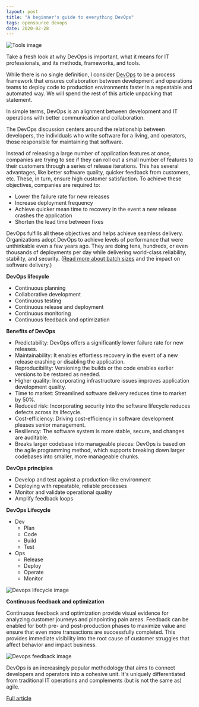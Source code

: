 ```yaml
---
layout: post
title: "A beginner's guide to everything DevOps"
tags: opensource devops
date: 2020-02-28
---
```


![Tools image](https://opensource.com/sites/default/files/styles/image-full-size/public/lead-images/tools_osyearbook2016_sysadmin_cc.png?itok=Y1AHCKI4)

Take a fresh look at why DevOps is important, what it means for IT professionals, and its methods, frameworks, and tools.

While there is no single definition, I consider 
[DevOps](https://opensource.com/resources/devops) to be a process framework that ensures collaboration 
between development and operations teams to deploy code to production environments faster in a 
repeatable and automated way. We will spend the rest of this article unpacking that statement.

In simple terms, DevOps is an alignment between development and IT operations with better communication 
and collaboration.

The DevOps discussion centers around the relationship between developers, the individuals who write 
software for a living, and operators, those responsible for maintaining that software.

Instead of releasing a large number of application features at once, companies are trying to see if 
they can roll out a small number of features to their customers through a series of release iterations. 
This has several advantages, like better software quality, quicker feedback from customers, etc. These, 
in turn, ensure high customer satisfaction. To achieve these objectives, companies are required to:

- Lower the failure rate for new releases
- Increase deployment frequency
- Achieve quicker mean time to recovery in the event a new release crashes the application
- Shorten the lead time between fixes

DevOps fulfills all these objectives and helps achieve seamless delivery. Organizations adopt DevOps 
to achieve levels of performance that were unthinkable even a few years ago. They are doing tens, 
hundreds, or even thousands of deployments per day while delivering world-class reliability, 
stability, and security. 
([Read more about batch sizes](https://opensource.com/article/19/3/devops-most-important-tech-strategy) 
and the impact on software delivery.)

**DevOps lifecycle**

- Continuous planning
- Collaborative development
- Continuous testing
- Continuous release and deployment
- Continuous monitoring
- Continuous feedback and optimization

**Benefits of DevOps**

- Predictability: DevOps offers a significantly lower failure rate for new releases.
- Maintainability: It enables effortless recovery in the event of a new release crashing or disabling the application.
- Reproducibility: Versioning the builds or the code enables earlier versions to be restored as needed.
- Higher quality: Incorporating infrastructure issues improves application development quality.
- Time to market: Streamlined software delivery reduces time to market by 50%.
- Reduced risk: Incorporating security into the software lifecycle reduces defects across its lifecycle.
- Cost-efficiency: Driving cost-efficiency in software development pleases senior management.
- Resiliency: The software system is more stable, secure, and changes are auditable.
- Breaks larger codebase into manageable pieces: DevOps is based on the agile programming method, which supports 
breaking down larger codebases into smaller, more manageable chunks.

**DevOps principles**

- Develop and test against a production-like environment
- Deploying with repeatable, reliable processes
- Monitor and validate operational quality
- Amplify feedback loops

**DevOps Lifecycle**

* Dev
  * Plan
  * Code
  * Build
  * Test
* Ops
  * Release
  * Deploy
  * Operate
  * Monitor

![Devops lifecycle image](https://i.pinimg.com/originals/ad/76/84/ad76846a9d54f84e1c2710a1e5931758.png)

**Continuous feedback and optimization**

Continuous feedback and optimization provide visual evidence for analyzing customer journeys and 
pinpointing pain areas. Feedback can be enabled for both pre- and post-production phases to maximize 
value and ensure that even more transactions are successfully completed. This provides immediate 
visibility into the root cause of customer struggles that affect behavior and impact business.

![Devops feedback image](https://opensource.com/sites/default/files/uploads/devopsprocesses.png)

DevOps is an increasingly popular methodology that aims to connect developers and operators into a 
cohesive unit. It's uniquely differentiated from traditional IT operations and complements 
(but is not the same as) agile.

[Full article](https://opensource.com/article/20/2/devops-beginners)
